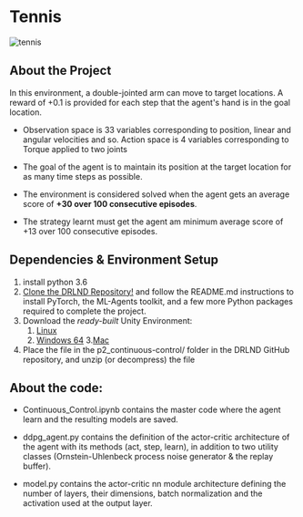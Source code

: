 # Tennis

![tennis](https://user-images.githubusercontent.com/37901636/82143613-6f8e8d00-9845-11ea-98a6-11b76269d6c4.png)

## About the Project
In this environment, a double-jointed arm can move to target locations. A reward of +0.1 is provided for each step that the agent's hand is in the goal location.

* Observation space is 33 variables corresponding to position, linear and angular velocities and so.
Action space is 4 variables corresponding to Torque applied to two joints

* The goal of the agent is to maintain its position at the target location for as many time steps as possible.

* The environment is considered solved when the agent gets an average score of **+30 over 100 consecutive episodes**.

* The strategy learnt must get the agent am minimum average score of +13 over 100 consecutive episodes.

## Dependencies & Environment Setup
1. install python 3.6
1. [Clone the DRLND Repository!](https://github.com/udacity/deep-reinforcement-learning#dependencies) and follow the README.md instructions to install PyTorch, the ML-Agents toolkit, and a few more Python packages required to complete the project.
1. Download the _ready-built_ Unity Environment:
     1. [Linux](https://s3-us-west-1.amazonaws.com/udacity-drlnd/P2/Reacher/one_agent/Reacher_Linux.zip)
     2. [Windows 64](https://s3-us-west-1.amazonaws.com/udacity-drlnd/P2/Reacher/one_agent/Reacher_Windows_x86_64.zip)
     3.[Mac](https://s3-us-west-1.amazonaws.com/udacity-drlnd/P2/Reacher/one_agent/Reacher.app.zip)
1. Place the file in the p2_continuous-control/ folder in the DRLND GitHub repository, and unzip (or decompress) the file

## About the code:
* Continuous_Control.ipynb contains the master code where the agent learn and the resulting models are saved.

* ddpg_agent.py contains the definition of the actor-critic architecture of the agent with its methods (act, step, learn), in addition to two utility classes (Ornstein-Uhlenbeck process noise generator & the replay buffer).

* model.py contains the actor-critic nn module architecture defining the number of layers, their dimensions, batch normalization and the activation used at the output layer.
